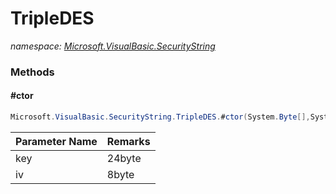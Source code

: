 ﻿# TripleDES
_namespace: [Microsoft.VisualBasic.SecurityString](./index.md)_





### Methods

#### #ctor
```csharp
Microsoft.VisualBasic.SecurityString.TripleDES.#ctor(System.Byte[],System.Byte[])
```


|Parameter Name|Remarks|
|--------------|-------|
|key|24byte|
|iv|8byte|



